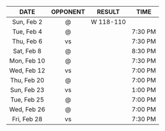 |    DATE     |        OPPONENT         |  RESULT   |  TIME   |
|:-----------:|:-----------------------:|:---------:|:-------:|
| Sun, Feb 2  |     @ [](/r/sixers)     | W 118-110 |         |
| Tue, Feb 4  | @ [](/r/clevelandcavs)  |           | 7:30 PM |
| Thu, Feb 6  |   vs [](/r/mavericks)   |           | 7:30 PM |
| Sat, Feb 8  |    @ [](/r/nyknicks)    |           | 8:30 PM |
| Mon, Feb 10 |      @ [](/r/heat)      |           | 7:30 PM |
| Wed, Feb 12 |   vs [](/r/nbaspurs)    |           | 7:00 PM |
| Thu, Feb 20 |     @ [](/r/sixers)     |           | 7:00 PM |
| Sun, Feb 23 |   vs [](/r/nyknicks)    |           | 1:00 PM |
| Tue, Feb 25 | @ [](/r/torontoraptors) |           | 7:00 PM |
| Wed, Feb 26 | @ [](/r/detroitpistons) |           | 7:00 PM |
| Fri, Feb 28 | vs [](/r/clevelandcavs) |           | 7:30 PM |